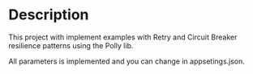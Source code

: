# Description

This project with implement examples with Retry and Circuit Breaker resilience patterns using the Polly lib.

All parameters is implemented and you can change in appsetings.json.
